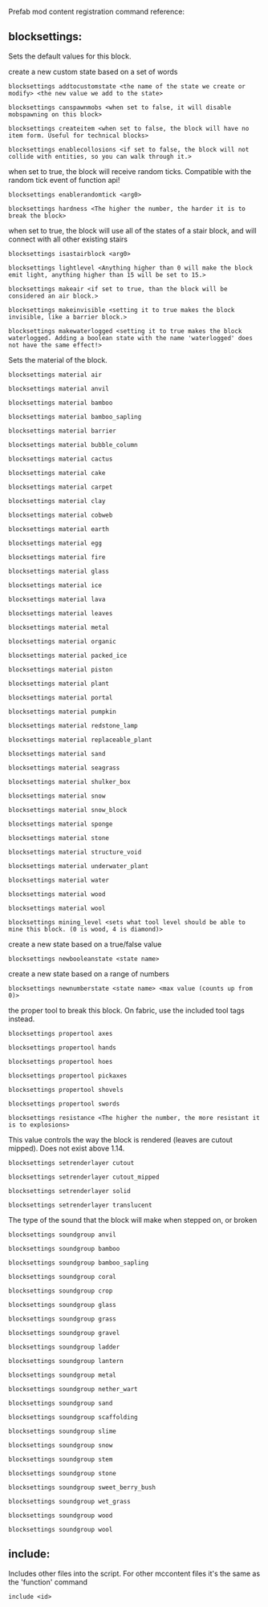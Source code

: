 Prefab mod content registration command reference:


blocksettings:
--------------


Sets the default values for this block.


create a new custom state based on a set of words


`blocksettings addtocustomstate <the name of the state we create or modify> <the new value we add to the state>`



`blocksettings canspawnmobs <when set to false, it will disable mobspawning on this block>`



`blocksettings createitem <when set to false, the block will have no item form. Useful for technical blocks>`



`blocksettings enablecollosions <if set to false, the block will not collide with entities, so you can walk through it.>`


when set to true, the block will receive random ticks.
Compatible with the random tick event of function api!


`blocksettings enablerandomtick <arg0>`



`blocksettings hardness <The higher the number, the harder it is to break the block>`


when set to true, the block will use all of the states of a stair block, and will connect with all other existing stairs


`blocksettings isastairblock <arg0>`



`blocksettings lightlevel <Anything higher than 0 will make the block emit light, anything higher than 15 will be set to 15.>`



`blocksettings makeair <if set to true, than the block will be considered an air block.>`



`blocksettings makeinvisible <setting it to true makes the block invisible, like a barrier block.>`



`blocksettings makewaterlogged <setting it to true makes the block waterlogged. Adding a boolean state with the name 'waterlogged' does not have the same effect!>`


Sets the material of the block.


`blocksettings material air`



`blocksettings material anvil`



`blocksettings material bamboo`



`blocksettings material bamboo_sapling`



`blocksettings material barrier`



`blocksettings material bubble_column`



`blocksettings material cactus`



`blocksettings material cake`



`blocksettings material carpet`



`blocksettings material clay`



`blocksettings material cobweb`



`blocksettings material earth`



`blocksettings material egg`



`blocksettings material fire`



`blocksettings material glass`



`blocksettings material ice`



`blocksettings material lava`



`blocksettings material leaves`



`blocksettings material metal`



`blocksettings material organic`



`blocksettings material packed_ice`



`blocksettings material piston`



`blocksettings material plant`



`blocksettings material portal`



`blocksettings material pumpkin`



`blocksettings material redstone_lamp`



`blocksettings material replaceable_plant`



`blocksettings material sand`



`blocksettings material seagrass`



`blocksettings material shulker_box`



`blocksettings material snow`



`blocksettings material snow_block`



`blocksettings material sponge`



`blocksettings material stone`



`blocksettings material structure_void`



`blocksettings material underwater_plant`



`blocksettings material water`



`blocksettings material wood`



`blocksettings material wool`



`blocksettings mining_level <sets what tool level should be able to mine this block. (0 is wood, 4 is diamond)>`


create a new state based on a true/false value


`blocksettings newbooleanstate <state name>`


create a new state based on a range of numbers


`blocksettings newnumberstate <state name> <max value (counts up from 0)>`


the proper tool to break this block. On fabric, use the included tool tags instead.


`blocksettings propertool axes`



`blocksettings propertool hands`



`blocksettings propertool hoes`



`blocksettings propertool pickaxes`



`blocksettings propertool shovels`



`blocksettings propertool swords`



`blocksettings resistance <The higher the number, the more resistant it is to explosions>`


This value controls the way the block is rendered (leaves are cutout mipped). Does not exist above 1.14.


`blocksettings setrenderlayer cutout`



`blocksettings setrenderlayer cutout_mipped`



`blocksettings setrenderlayer solid`



`blocksettings setrenderlayer translucent`


The type of the sound that the block will make when stepped on, or broken


`blocksettings soundgroup anvil`



`blocksettings soundgroup bamboo`



`blocksettings soundgroup bamboo_sapling`



`blocksettings soundgroup coral`



`blocksettings soundgroup crop`



`blocksettings soundgroup glass`



`blocksettings soundgroup grass`



`blocksettings soundgroup gravel`



`blocksettings soundgroup ladder`



`blocksettings soundgroup lantern`



`blocksettings soundgroup metal`



`blocksettings soundgroup nether_wart`



`blocksettings soundgroup sand`



`blocksettings soundgroup scaffolding`



`blocksettings soundgroup slime`



`blocksettings soundgroup snow`



`blocksettings soundgroup stem`



`blocksettings soundgroup stone`



`blocksettings soundgroup sweet_berry_bush`



`blocksettings soundgroup wet_grass`



`blocksettings soundgroup wood`



`blocksettings soundgroup wool`



include:
--------

Includes other files into the script. For other mccontent files it's the same as the 'function' command


`include <id>`

